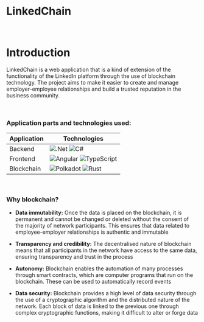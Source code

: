# LinkedChain

<br>

# Introduction

LinkedChain is a web application that is a kind of extension of the functionality of the LinkedIn platform through the use of blockchain technology. The project aims to make it easier to create and manage employer-employee relationships and build a trusted reputation in the business community.

<br>

### Application parts and technologies used:

| Application | Technologies |
| --- | --- |
| Backend | ![.Net](https://img.shields.io/badge/.NET-5C2D91?style=for-the-badge&logo=.net&logoColor=white) ![C#](https://img.shields.io/badge/c%23-%23239120.svg?style=for-the-badge&logo=csharp&logoColor=white)  |
| Frontend | ![Angular](https://img.shields.io/badge/angular-%23DD0031.svg?style=for-the-badge&logo=angular&logoColor=white) ![TypeScript](https://img.shields.io/badge/typescript-%23007ACC.svg?style=for-the-badge&logo=typescript&logoColor=white) |
| Blockchain | ![Polkadot](https://img.shields.io/badge/polkadot-E6007A?style=for-the-badge&logo=polkadot&logoColor=FFF) ![Rust](https://img.shields.io/badge/rust-%23000000.svg?style=for-the-badge&logo=rust&logoColor=white) |

<br>

### Why blockchain?

- **Data immutability:** Once the data is placed on the blockchain, it is permanent and cannot be changed or deleted without the consent of the majority of network participants. This ensures that data related to employee-employer relationships is authentic and immutable

- **Transparency and credibility:** The decentralised nature of blockchain means that all participants in the network have access to the same data, ensuring transparency and trust in the process

- **Autonomy:** Blockchain enables the automation of many processes through smart contracts, which are computer programs that run on the blockchain. These can be used to automatically record events

- **Data security:** Blockchain provides a high level of data security through the use of a cryptographic algorithm and the distributed nature of the network. Each block of data is linked to the previous one through complex cryptographic functions, making it difficult to alter or forge data